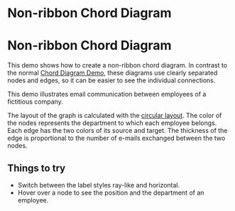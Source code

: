 <!--
 //////////////////////////////////////////////////////////////////////////////
 // @license
 // This file is part of yFiles for HTML 2.6.0.3.
 // Use is subject to license terms.
 //
 // Copyright (c) 2000-2024 by yWorks GmbH, Vor dem Kreuzberg 28,
 // 72070 Tuebingen, Germany. All rights reserved.
 //
 //////////////////////////////////////////////////////////////////////////////
-->
# Non-ribbon Chord Diagram

# Non-ribbon Chord Diagram

This demo shows how to create a non-ribbon chord diagram. In contrast to the normal [Chord Diagram Demo](../../showcase/chord-diagram/), these diagrams use clearly separated nodes and edges, so it can be easier to see the individual connections.

This demo illustrates email communication between employees of a fictitious company.

The layout of the graph is calculated with the [circular layout](https://docs.yworks.com/yfileshtml/#/dguide/circular_layout#circular_layout). The color of the nodes represents the department to which each employee belongs. Each edge has the two colors of its source and target. The thickness of the edge is proportional to the number of e-mails exchanged between the two nodes.

## Things to try

- Switch between the label styles ray-like and horizontal.
- Hover over a node to see the position and the department of an employee.
